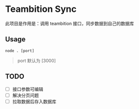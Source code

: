 # Teambition Sync

此项目是作用是：调用 teambition 接口，同步数据到自己的数据库


## Usage

```
node . [port]
```
> port 默认为 [3000]

## TODO

- [ ] 接口参数可编辑
- [ ] 解决分页问题
- [ ] 拉取数据后存入数据库